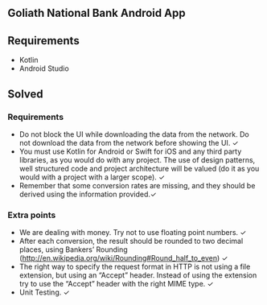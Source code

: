 ## Goliath National Bank Android App

## Requirements
- Kotlin
- Android Studio

## Solved
### Requirements
- Do not block the UI while downloading the data from the network. Do not download the data from the network before showing the UI. ✓
- You must use Kotlin for Android or Swift for iOS and any third party libraries, as you would do with any project. The use of design patterns, well structured code and project architecture will be valued (do it as you would with a project with a larger scope). ✓
- Remember that some conversion rates are missing, and they should be derived using the information provided.✓
### Extra points
- We are dealing with money. Try not to use floating point numbers. ✓
- After each conversion, the result should be rounded to two decimal places, using Bankers’ Rounding (http://en.wikipedia.org/wiki/Rounding#Round_half_to_even) ✓
- The right way to specify the request format in HTTP is not using a file extension, but using an “Accept” header. Instead of using the extension try to use the “Accept” header with the right MIME type. ✓
- Unit Testing. ✓
